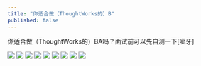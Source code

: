 ```yaml
---
title: "你适合做（ThoughtWorks的）B"
published: false
---
```

你适合做（ThoughtWorks的）BA吗？面试前可以先自测一下[呲牙]

![](./1.jpg)
![](./2.jpg)
![](./3.jpg)
![](./4.jpg)
![](./5.jpg)
![](./6.jpg)
![](./7.jpg)
![](./8.jpg)
![](./9.jpg)
